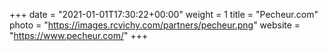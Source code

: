 +++
date = "2021-01-01T17:30:22+00:00"
weight = 1
title = "Pecheur.com"
photo = "https://images.rcvichy.com/partners/pecheur.png"
website = "https://www.pecheur.com/"
+++
